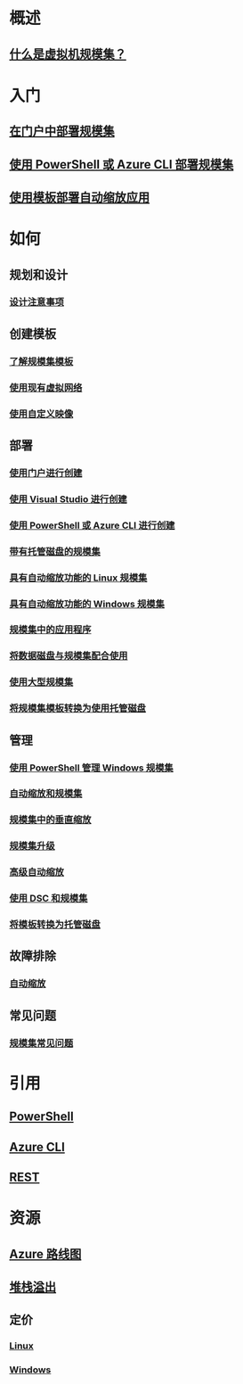 

# 概述


## [什么是虚拟机规模集？](virtual-machine-scale-sets-overview.md)



# 入门


## [在门户中部署规模集](virtual-machine-scale-sets-portal-create.md)


## [使用 PowerShell 或 Azure CLI 部署规模集](virtual-machine-scale-sets-create.md)


## [使用模板部署自动缩放应用](virtual-machine-scale-sets-deploy-scaling-app-template.md)



# 如何


## 规划和设计


### [设计注意事项](virtual-machine-scale-sets-design-overview.md)



## 创建模板


### [了解规模集模板](virtual-machine-scale-sets-mvss-start.md)


### [使用现有虚拟网络](virtual-machine-scale-sets-mvss-existing-vnet.md)


### [使用自定义映像](virtual-machine-scale-sets-mvss-custom-image.md)



## 部署


### [使用门户进行创建](virtual-machine-scale-sets-portal-create.md)


### [使用 Visual Studio 进行创建](virtual-machine-scale-sets-vs-create.md)


### [使用 PowerShell 或 Azure CLI 进行创建](virtual-machine-scale-sets-create.md)


### [带有托管磁盘的规模集](virtual-machine-scale-sets-managed-disks.md)


### [具有自动缩放功能的 Linux 规模集](virtual-machine-scale-sets-linux-autoscale.md)


### [具有自动缩放功能的 Windows 规模集](virtual-machine-scale-sets-windows-autoscale.md)


### [规模集中的应用程序](virtual-machine-scale-sets-deploy-app.md)


### [将数据磁盘与规模集配合使用](virtual-machine-scale-sets-attached-disks.md)


### [使用大型规模集](virtual-machine-scale-sets-placement-groups.md)


### [将规模集模板转换为使用托管磁盘](virtual-machine-scale-sets-convert-template-to-md.md)





## 管理


### [使用 PowerShell 管理 Windows 规模集](virtual-machine-scale-sets-windows-manage.md)


### [自动缩放和规模集](virtual-machine-scale-sets-autoscale-overview.md)


### [规模集中的垂直缩放](virtual-machine-scale-sets-vertical-scale-reprovision.md)


### [规模集升级](virtual-machine-scale-sets-upgrade-scale-set.md)


### [高级自动缩放](../monitoring-and-diagnostics/insights-advanced-autoscale-virtual-machine-scale-sets.md)


### [使用 DSC 和规模集](virtual-machine-scale-sets-dsc.md)


### [将模板转换为托管磁盘](virtual-machine-scale-sets-convert-template-to-md.md)



## 故障排除


### [自动缩放](virtual-machine-scale-sets-troubleshoot.md)



## 常见问题


### [规模集常见问题](virtual-machine-scale-sets-faq.md)



# 引用


## [PowerShell](/powershell/azure/overview)


## [Azure CLI](../virtual-machines/azure-cli-arm-commands.md)


## [REST](/rest/api/virtualmachinescalesets/)



# 资源


## [Azure 路线图](https://azure.microsoft.com/roadmap/)


## [堆栈溢出](http://stackoverflow.com/questions/tagged/azure-vm-scale-set)


## 定价 


### [Linux](https://azure.microsoft.com/pricing/details/virtual-machine-scale-sets/linux/)


### [Windows](https://azure.microsoft.com/pricing/details/virtual-machine-scale-sets/windows/)

